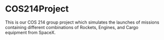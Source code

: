 # COS214Project

This is our COS 214 group project which simulates the launches of missions containing different combinations of Rockets, Engines, and Cargo equipment from SpaceX. 

